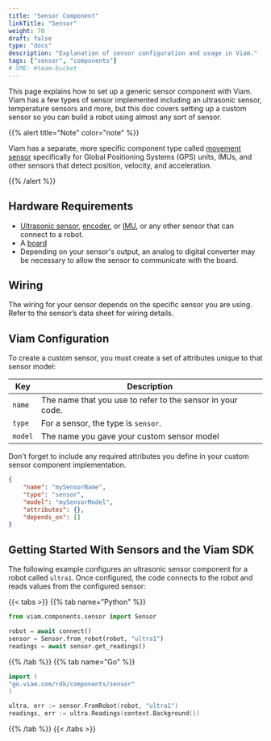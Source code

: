 ```yaml
---
title: "Sensor Component"
linkTitle: "Sensor"
weight: 70
draft: false
type: "docs"
description: "Explanation of sensor configuration and usage in Viam."
tags: ["sensor", "components"]
# SME: #team-bucket
---
```

This page explains how to set up a generic sensor component with Viam.
Viam has a few types of sensor implemented including an ultrasonic sensor, temperature sensors and more, but this doc covers setting up a custom sensor so you can build a robot using almost any sort of sensor.

{{% alert title="Note" color="note" %}}

Viam has a separate, more specific component type called [movement sensor](/components/movement-sensor/) specifically for Global Positioning Systems (GPS) units, IMUs, and other sensors that detect position, velocity, and acceleration.

{{% /alert %}}

## Hardware Requirements

* [Ultrasonic sensor](/components/ultrasonic-sensor/), [encoder](/components/encoder/), or [IMU](/components/imu/), or any other sensor that can connect to a robot.
* A [board](/components/board/)
* Depending on your sensor's output, an analog to digital converter may be necessary to allow the sensor to communicate with the board.

## Wiring

The wiring for your sensor depends on the specific sensor you are using. Refer to the sensor’s data sheet for wiring details.

## Viam Configuration

To create a custom sensor, you must create a set of attributes unique to that sensor model:

| Key     | Description                                                |
| ------- | ---------------------------------------------------------- |
| `name`  | The name that you use to refer to the sensor in your code. |
| `type`  | For a sensor, the type is `sensor`.                        |
| `model` | The name you gave your custom sensor model                 |

Don't forget to include any required attributes you define in your custom sensor component implementation.

``` json
{
    "name": "mySensorName",
    "type": "sensor",
    "model": "mySensorModel",
    "attributes": {},
    "depends_on": []
}
```

## Getting Started With Sensors and the Viam SDK

The following example configures an ultrasonic sensor component for a robot called `ultra1`.
Once configured, the code connects to the robot and reads values from the configured sensor:

{{< tabs >}}
{{% tab name="Python" %}}

```python
from viam.components.sensor import Sensor

robot = await connect()
sensor = Sensor.from_robot(robot, "ultra1")
readings = await sensor.get_readings()
```

{{% /tab %}}
{{% tab name="Go" %}}

```go
import (
"go.viam.com/rdk/components/sensor"
)

ultra, err := sensor.FromRobot(robot, "ultra1")
readings, err := ultra.Readings(context.Background())
```

{{% /tab %}}
{{< /tabs >}}
